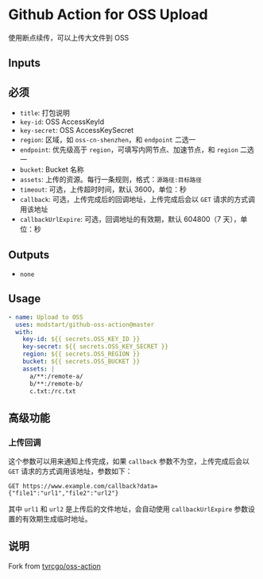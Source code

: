 # Github Action for OSS Upload

使用断点续传，可以上传大文件到 OSS

## Inputs

## 必须

- `title`: 打包说明
- `key-id`: OSS AccessKeyId
- `key-secret`: OSS AccessKeySecret
- `region`: 区域，如 `oss-cn-shenzhen`，和 `endpoint` 二选一
- `endpoint`: 优先级高于 `region`，可填写内网节点、加速节点，和 `region` 二选一
- `bucket`: Bucket 名称
- `assets`: 上传的资源。每行一条规则，格式：`源路径:目标路径`
- `timeout`: 可选，上传超时时间，默认 3600，单位：秒
- `callback`: 可选，上传完成后的回调地址，上传完成后会以 `GET` 请求的方式调用该地址
- `callbackUrlExpire`: 可选，回调地址的有效期，默认 604800（7 天），单位：秒

## Outputs

- `none`

## Usage

```yaml
- name: Upload to OSS
  uses: modstart/github-oss-action@master
  with:
    key-id: ${{ secrets.OSS_KEY_ID }}
    key-secret: ${{ secrets.OSS_KEY_SECRET }}
    region: ${{ secrets.OSS_REGION }}
    bucket: ${{ secrets.OSS_BUCKET }}
    assets: |
      a/**:/remote-a/
      b/**:/remote-b/
      c.txt:/rc.txt
```

## 高级功能

### 上传回调

这个参数可以用来通知上传完成，如果 `callback` 参数不为空，上传完成后会以 `GET` 请求的方式调用该地址，参数如下：

```
GET https://www.example.com/callback?data={"file1":"url1","file2":"url2"}
```

其中 `url1` 和 `url2` 是上传后的文件地址，会自动使用 `callbackUrlExpire` 参数设置的有效期生成临时地址。

## 说明

Fork from [tvrcgo/oss-action](https://github.com/tvrcgo/oss-action)
